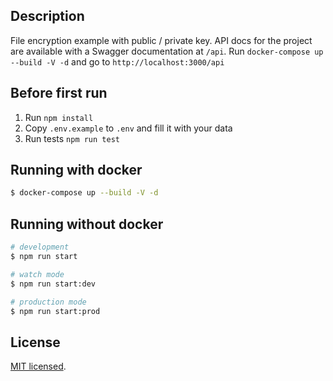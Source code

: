## Description
File encryption example with public / private key. API docs for the project are available with a Swagger documentation at `/api`.
Run `docker-compose up --build -V -d` and go to `http://localhost:3000/api`

## Before first run

1. Run `npm install`
2. Copy `.env.example` to `.env` and fill it with your data
3. Run tests `npm run test`

## Running with docker

```bash
$ docker-compose up --build -V -d
```

## Running without docker

```bash
# development
$ npm run start

# watch mode
$ npm run start:dev

# production mode
$ npm run start:prod
```
## License

[MIT licensed](LICENSE).
